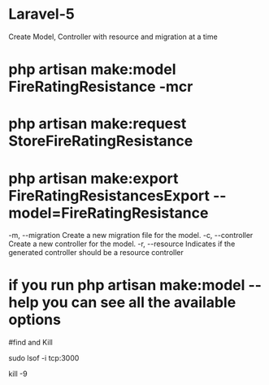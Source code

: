 # Laravel-5

Create Model, Controller with resource and migration at a time

# php artisan make:model FireRatingResistance -mcr

# php artisan make:request StoreFireRatingResistance

# php artisan make:export FireRatingResistancesExport --model=FireRatingResistance

-m, --migration Create a new migration file for the model.
-c, --controller Create a new controller for the model.
-r, --resource Indicates if the generated controller should be a resource controller

# if you run php artisan make:model --help you can see all the available options



#find and Kill

sudo lsof -i tcp:3000 

kill -9 <PID>
